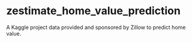 # zestimate_home_value_prediction
A Kaggle project data provided and sponsored by Zillow to predict home value. 
